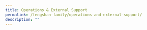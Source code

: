 ```yaml
---
title: Operations & External Support
permalink: /fengshan-family/operations-and-external-support/
description: ""
---
```

